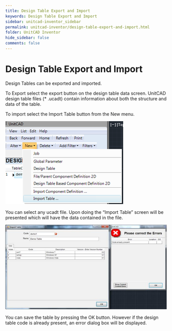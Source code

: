 ```yaml
---
title: Design Table Export and Import
keywords: Design Table Export and Import
sidebar: unitcad-inventor_sidebar
permalink: unitcad-inventor/design-table-export-and-import.html
folder: UnitCAD Inventor
hide_sidebar: false
comments: false
---
```

# Design Table Export and Import



Design Tables can be exported and imported.

To Export select the export button on the design table data screen. UnitCAD design table files (* .ucadt) contain information about both the structure and data of the table.

To import select the Import Table button from the New menu.

![](/images/design-table-menu.png)

You can select any ucadt file. Upon doing the “Import Table” screen will be presented which will have the data contained in the file.

![](/images/importfile.jpg)

You can save the table by pressing the OK button. However if the design table code is already present, an error dialog box will be displayed.
